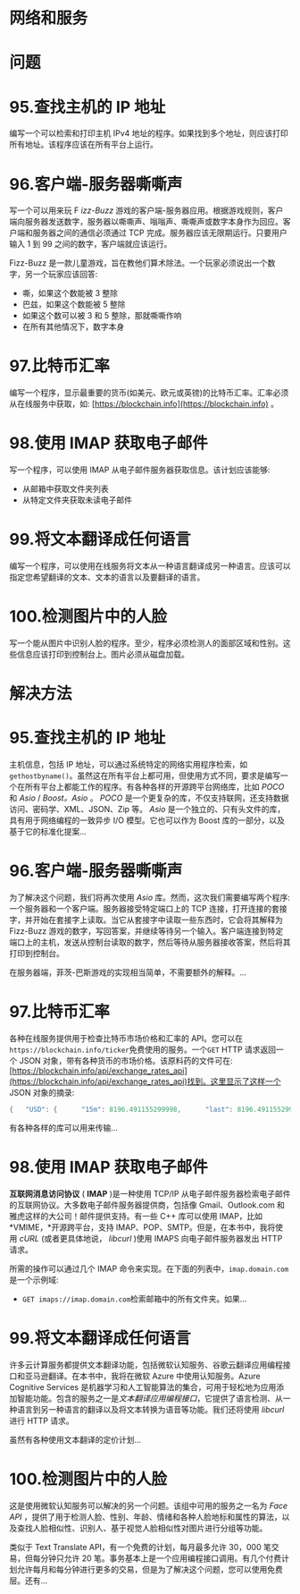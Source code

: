 # 网络和服务

# 问题

# 95.查找主机的 IP 地址

编写一个可以检索和打印主机 IPv4 地址的程序。如果找到多个地址，则应该打印所有地址。该程序应该在所有平台上运行。

# 96.客户端-服务器嘶嘶声

写一个可以用来玩 F *izz-Buzz* 游戏的客户端-服务器应用。根据游戏规则，客户端向服务器发送数字，服务器以嘶嘶声、嗡嗡声、嘶嘶声或数字本身作为回应。客户端和服务器之间的通信必须通过 TCP 完成。服务器应该无限期运行。只要用户输入 1 到 99 之间的数字，客户端就应该运行。

Fizz-Buzz 是一款儿童游戏，旨在教他们算术除法。一个玩家必须说出一个数字，另一个玩家应该回答:

*   嘶，如果这个数能被 3 整除
*   巴兹，如果这个数能被 5 整除
*   如果这个数可以被 3 和 5 整除，那就嘶嘶作响
*   在所有其他情况下，数字本身

# 97.比特币汇率

编写一个程序，显示最重要的货币(如美元、欧元或英镑)的比特币汇率。汇率必须从在线服务中获取，如: [https://blockchain.info](https://blockchain.info) 。

# 98.使用 IMAP 获取电子邮件

写一个程序，可以使用 IMAP 从电子邮件服务器获取信息。该计划应该能够:

*   从邮箱中获取文件夹列表
*   从特定文件夹获取未读电子邮件

# 99.将文本翻译成任何语言

编写一个程序，可以使用在线服务将文本从一种语言翻译成另一种语言。应该可以指定您希望翻译的文本、文本的语言以及要翻译的语言。

# 100.检测图片中的人脸

写一个能从图片中识别人脸的程序。至少，程序必须检测人的面部区域和性别。这些信息应该打印到控制台上。图片必须从磁盘加载。

# 解决方法

# 95.查找主机的 IP 地址

主机信息，包括 IP 地址，可以通过系统特定的网络实用程序检索，如`gethostbyname()`。虽然这在所有平台上都可用，但使用方式不同，要求是编写一个在所有平台上都能工作的程序。有各种各样的开源跨平台网络库，比如 *POCO* 和 *Asio* / *Boost。Asio* 。 *POCO* 是一个更复杂的库，不仅支持联网，还支持数据访问、密码学、XML、JSON、Zip 等。 *Asio* 是一个独立的、只有头文件的库，具有用于网络编程的一致异步 I/O 模型。它也可以作为 Boost 库的一部分，以及基于它的标准化提案...

# 96.客户端-服务器嘶嘶声

为了解决这个问题，我们将再次使用 *Asio* 库。然而，这次我们需要编写两个程序:一个服务器和一个客户端。服务器接受特定端口上的 TCP 连接，打开连接的套接字，并开始在套接字上读取。当它从套接字中读取一些东西时，它会将其解释为 Fizz-Buzz 游戏的数字，写回答案，并继续等待另一个输入。客户端连接到特定端口上的主机，发送从控制台读取的数字，然后等待从服务器接收答案，然后将其打印到控制台。

在服务器端，菲茨-巴斯游戏的实现相当简单，不需要额外的解释。...

# 97.比特币汇率

各种在线服务提供用于检查比特币市场价格和汇率的 API。您可以在`https://blockchain.info/ticker`免费使用的服务。一个`GET` HTTP 请求返回一个 JSON 对象，带有各种货币的市场价格。该原料药的文件可在:[https://blockchain.info/api/exchange_rates_api](https://blockchain.info/api/exchange_rates_api)找到。这里显示了这样一个 JSON 对象的摘录:

```cpp
{   "USD": {      "15m": 8196.491155299998,      "last": 8196.491155299998,      "buy": 8196.491155299998,      "sell": 8196.491155299998,      "symbol": "$"   },   "GBP": {      "15m": 5876.884158350099,      "last": 5876.884158350099,      "buy": 5876.884158350099,      "sell": 5876.884158350099,      "symbol": "£"   }}
```

有各种各样的库可以用来传输...

# 98.使用 IMAP 获取电子邮件

**互联网消息访问协议** ( **IMAP** )是一种使用 TCP/IP 从电子邮件服务器检索电子邮件的互联网协议。大多数电子邮件服务器提供商，包括像 Gmail、Outlook.com 和雅虎这样的大公司！邮件提供支持。有一些 C++ 库可以使用 IMAP，比如 *VMIME，*开源跨平台，支持 IMAP、POP、SMTP。但是，在本书中，我将使用 *cURL* (或者更具体地说， *libcurl* )使用 IMAPS 向电子邮件服务器发出 HTTP 请求。

所需的操作可以通过几个 IMAP 命令来实现。在下面的列表中，`imap.domain.com`是一个示例域:

*   `GET imaps://imap.domain.com`检索邮箱中的所有文件夹。如果...

# 99.将文本翻译成任何语言

许多云计算服务都提供文本翻译功能，包括微软认知服务、谷歌云翻译应用编程接口和亚马逊翻译。在本书中，我将在微软 Azure 中使用认知服务。Azure Cognitive Services 是机器学习和人工智能算法的集合，可用于轻松地为应用添加智能功能。包含的服务之一是*文本翻译应用编程接口*，它提供了语言检测、从一种语言到另一种语言的翻译以及将文本转换为语音等功能。我们还将使用 *libcurl* 进行 HTTP 请求。

虽然有各种使用文本翻译的定价计划...

# 100.检测图片中的人脸

这是使用微软认知服务可以解决的另一个问题。该组中可用的服务之一名为 *Face API* ，提供了用于检测人脸、性别、年龄、情绪和各种人脸地标和属性的算法，以及查找人脸相似性、识别人、基于视觉人脸相似性对图片进行分组等功能。

类似于 Text Translate API，有一个免费的计划，每月最多允许 30，000 笔交易，但每分钟只允许 20 笔。事务基本上是一个应用编程接口调用。有几个付费计划允许每月和每分钟进行更多的交易，但是为了解决这个问题，您可以使用免费层。还有...